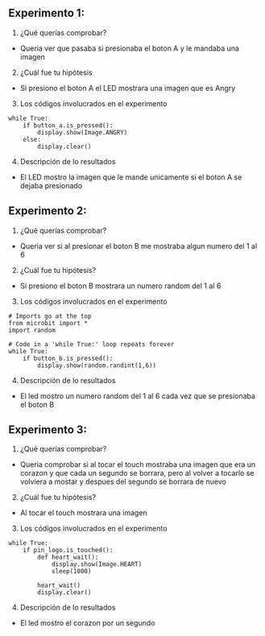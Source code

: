 ## Experimento 1:
1. ¿Qué querías comprobar?
- Queria ver que pasaba si presionaba el boton A y le mandaba una imagen 
2. ¿Cuál fue tu hipótesis
- Si presiono el boton A el LED mostrara una imagen que es Angry
3. Los códigos involucrados en el experimento
```
while True:
    if button_a.is_pressed():
        display.show(Image.ANGRY)
    else:
        display.clear()
```
4. Descripción de lo resultados
- El LED mostro la imagen que le mande unicamente si el boton A se dejaba presionado
## Experimento 2:
1. ¿Qué querías comprobar?
- Queria ver si al presionar el boton B me mostraba algun numero del 1 al 6
2. ¿Cuál fue tu hipótesis?
- Si presiono el boton B mostrara un numero random del 1 al 6 
3. Los códigos involucrados en el experimento
```
# Imports go at the top
from microbit import *
import random 

# Code in a 'while True:' loop repeats forever
while True:
    if button_b.is_pressed():
        display.show(random.randint(1,6))
```
4. Descripción de lo resultados
- El led mostro un numero random del 1 al 6 cada vez que se presionaba el boton B
## Experimento 3:
1. ¿Qué querías comprobar?
- Queria comprobar si al tocar el touch mostraba una imagen que era un corazon y que cada un segundo se borrara, pero al volver a tocarlo se volviera a mostar y despues del segundo se borrara de nuevo
2. ¿Cuál fue tu hipótesis?
- Al tocar el touch mostrara una imagen 
3. Los códigos involucrados en el experimento
```
while True:
    if pin_logo.is_touched():
        def heart_wait():
            display.show(Image.HEART)
            sleep(1000)
        
        heart_wait()
        display.clear()
```
4. Descripción de lo resultados
- El led mostro el corazon por un segundo 
